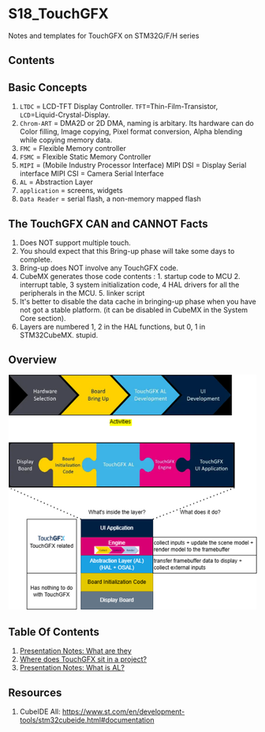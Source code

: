 # S18_TouchGFX
Notes and templates for TouchGFX on STM32G/F/H series

## Contents


## Basic Concepts
1. `LTDC` =  LCD-TFT Display Controller. `TFT`=Thin-Film-Transistor, `LCD`=Liquid-Crystal-Display. 
2. `Chrom-ART` = DMA2D or 2D DMA, naming is arbitary.  Its hardware can do Color filling, Image copying, Pixel format conversion, Alpha blending while copying memory data.
3. `FMC` = Flexible Memory controller
4. `FSMC` = Flexible Static Memory Controller
5. `MIPI` = (Mobile Industry Processor Interface) 
	MIPI DSI = Display Serial interface
	MIPI CSI = Camera Serial Interface
6. `AL` = Abstraction Layer 
7. `application` = screens, widgets
8. `Data Reader` = serial flash, a non-memory mapped flash

## The TouchGFX CAN and CANNOT Facts
1. Does NOT support multiple touch.
1. You should expect that this Bring-up phase will take some days to complete.
1. Bring-up does NOT involve any TouchGFX code.
1. CubeMX generates those code contents : 1. startup code to MCU 2. interrupt table, 3 system initialization code, 4 HAL drivers for all the peripherals in the MCU. 5. linker script
1. It's better to disable the data cache in bringing-up phase when you have not got a stable platform. (it can be disabled in CubeMX in the System Core section).
1. Layers are numbered 1, 2 in the HAL functions, but 0, 1 in STM32CubeMX. stupid.

## Overview

![overview](./01-reading-notes/presentation4-/overview.png)

## Table Of Contents
1. [Presentation Notes: What are they](./01-reading-notes/presentation1-3/note1.md)
1. [Where does TouchGFX sit in a project?](./01-reading-notes/presentation4/overview.md)
2. [Presentation Notes: What is AL?](./01-reading-notes/3-AL-layer/what-is-AL-in-touchGFX.md)

## Resources
1. CubeIDE All: https://www.st.com/en/development-tools/stm32cubeide.html#documentation
